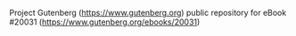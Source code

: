 Project Gutenberg (https://www.gutenberg.org) public repository for eBook #20031 (https://www.gutenberg.org/ebooks/20031)
